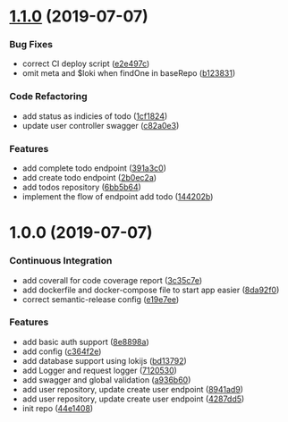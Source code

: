 # [1.1.0](https://github.com/immanuel192/nest-todo/compare/v1.0.0...v1.1.0) (2019-07-07)


### Bug Fixes

* correct CI deploy script ([e2e497c](https://github.com/immanuel192/nest-todo/commit/e2e497c))
* omit meta and $loki when findOne in baseRepo ([b123831](https://github.com/immanuel192/nest-todo/commit/b123831))


### Code Refactoring

* add status as indicies of todo ([1cf1824](https://github.com/immanuel192/nest-todo/commit/1cf1824))
* update user controller swagger ([c82a0e3](https://github.com/immanuel192/nest-todo/commit/c82a0e3))


### Features

* add complete todo endpoint ([391a3c0](https://github.com/immanuel192/nest-todo/commit/391a3c0))
* add create todo endpoint ([2b0ec2a](https://github.com/immanuel192/nest-todo/commit/2b0ec2a))
* add todos repository ([6bb5b64](https://github.com/immanuel192/nest-todo/commit/6bb5b64))
* implement the flow of endpoint add todo ([144202b](https://github.com/immanuel192/nest-todo/commit/144202b))

# 1.0.0 (2019-07-07)


### Continuous Integration

* add coverall for code coverage report ([3c35c7e](https://github.com/immanuel192/nest-todo/commit/3c35c7e))
* add dockerfile and docker-compose file to start app easier ([8da92f0](https://github.com/immanuel192/nest-todo/commit/8da92f0))
* correct semantic-release config ([e19e7ee](https://github.com/immanuel192/nest-todo/commit/e19e7ee))


### Features

* add basic auth support ([8e8898a](https://github.com/immanuel192/nest-todo/commit/8e8898a))
* add config ([c364f2e](https://github.com/immanuel192/nest-todo/commit/c364f2e))
* add database support using lokijs ([bd13792](https://github.com/immanuel192/nest-todo/commit/bd13792))
* add Logger and request logger ([7120530](https://github.com/immanuel192/nest-todo/commit/7120530))
* add swagger and global validation ([a936b60](https://github.com/immanuel192/nest-todo/commit/a936b60))
* add user repository, update create user endpoint ([8941ad9](https://github.com/immanuel192/nest-todo/commit/8941ad9))
* add user repository, update create user endpoint ([4287dd5](https://github.com/immanuel192/nest-todo/commit/4287dd5))
* init repo ([44e1408](https://github.com/immanuel192/nest-todo/commit/44e1408))
